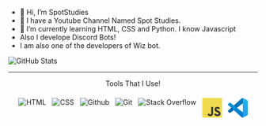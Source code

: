 - 👋 Hi, I’m SpotStudies
- 👀 I have a Youtube Channel Named Spot Studies.
- 🌱 I’m currently learning HTML, CSS and Python. I know Javascript
- Also I develope Discord Bots!
- I am also one of the developers of Wiz bot.

![GitHub Stats](https://github-readme-stats.vercel.app/api?username=spotstudies&theme=tokyonight)

<hr>

<p align="center">
  Tools That I Use! <br>
  <br>
<img src="https://upload.wikimedia.org/wikipedia/commons/thumb/6/61/HTML5_logo_and_wordmark.svg/800px-HTML5_logo_and_wordmark.svg.png" alt="HTML" height="40" style="vertical-align:top; margin:4px">
<img src="https://upload.wikimedia.org/wikipedia/commons/thumb/d/d5/CSS3_logo_and_wordmark.svg/180px-CSS3_logo_and_wordmark.svg.png" alt="CSS" height="40" style="vertical-align:top; margin:4px">
<img src="https://play-lh.googleusercontent.com/PCpXdqvUWfCW1mXhH1Y_98yBpgsWxuTSTofy3NGMo9yBTATDyzVkqU580bfSln50bFU" alt="Github" height="40" style="vertical-align:top; margin:4px">
<img src="https://avatars.githubusercontent.com/u/18133?s=200&v=4" alt="Git" height="40" style="vertical-align:top; margin:4px">
<img src="https://pbs.twimg.com/profile_images/1220067947798024192/30eZhfxx_400x400.png" alt="Stack Overflow" height="40" style="vertical-align:top; margin:4px">
<img src="https://raw.githubusercontent.com/github/explore/80688e429a7d4ef2fca1e82350fe8e3517d3494d/topics/javascript/javascript.png" alt="Javascript" height="40" style="vertical-align:top; margin:4px">
<img src="https://raw.githubusercontent.com/github/explore/80688e429a7d4ef2fca1e82350fe8e3517d3494d/topics/visual-studio-code/visual-studio-code.png" alt="VS Code" height="40" style="vertical-align:top; margin:4px">
</p>
